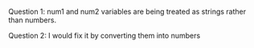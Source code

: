 Question 1: num1 and num2 variables are being treated as strings rather than numbers.

Question 2: I would fix it by converting them into numbers
